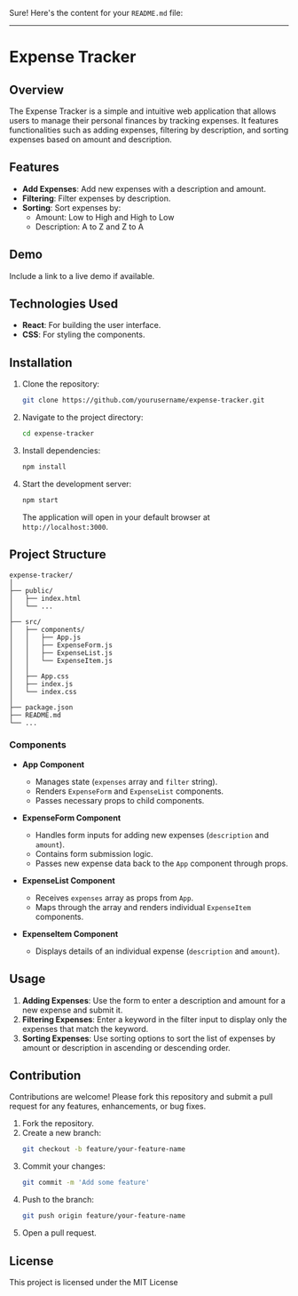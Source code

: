 Sure! Here's the content for your `README.md` file:

---

# Expense Tracker

## Overview

The Expense Tracker is a simple and intuitive web application that allows users to manage their personal finances by tracking expenses. It features functionalities such as adding expenses, filtering by description, and sorting expenses based on amount and description.

## Features

- **Add Expenses**: Add new expenses with a description and amount.
- **Filtering**: Filter expenses by description.
- **Sorting**: Sort expenses by:
  - Amount: Low to High and High to Low
  - Description: A to Z and Z to A

## Demo

Include a link to a live demo if available.

## Technologies Used

- **React**: For building the user interface.
- **CSS**: For styling the components.

## Installation

1. Clone the repository:
   ```bash
   git clone https://github.com/yourusername/expense-tracker.git
   ```
2. Navigate to the project directory:
   ```bash
   cd expense-tracker
   ```
3. Install dependencies:
   ```bash
   npm install
   ```
4. Start the development server:
   ```bash
   npm start
   ```
   The application will open in your default browser at `http://localhost:3000`.

## Project Structure

```
expense-tracker/
│
├── public/
│   ├── index.html
│   └── ...
│
├── src/
│   ├── components/
│   │   ├── App.js
│   │   ├── ExpenseForm.js
│   │   ├── ExpenseList.js
│   │   └── ExpenseItem.js
│   │
│   ├── App.css
│   ├── index.js
│   └── index.css
│
├── package.json
├── README.md
└── ...
```

### Components

- **App Component**

  - Manages state (`expenses` array and `filter` string).
  - Renders `ExpenseForm` and `ExpenseList` components.
  - Passes necessary props to child components.

- **ExpenseForm Component**

  - Handles form inputs for adding new expenses (`description` and `amount`).
  - Contains form submission logic.
  - Passes new expense data back to the `App` component through props.

- **ExpenseList Component**

  - Receives `expenses` array as props from `App`.
  - Maps through the array and renders individual `ExpenseItem` components.

- **ExpenseItem Component**
  - Displays details of an individual expense (`description` and `amount`).

## Usage

1. **Adding Expenses**: Use the form to enter a description and amount for a new expense and submit it.
2. **Filtering Expenses**: Enter a keyword in the filter input to display only the expenses that match the keyword.
3. **Sorting Expenses**: Use sorting options to sort the list of expenses by amount or description in ascending or descending order.

## Contribution

Contributions are welcome! Please fork this repository and submit a pull request for any features, enhancements, or bug fixes.

1. Fork the repository.
2. Create a new branch:
   ```bash
   git checkout -b feature/your-feature-name
   ```
3. Commit your changes:
   ```bash
   git commit -m 'Add some feature'
   ```
4. Push to the branch:
   ```bash
   git push origin feature/your-feature-name
   ```
5. Open a pull request.

## License

This project is licensed under the MIT License
